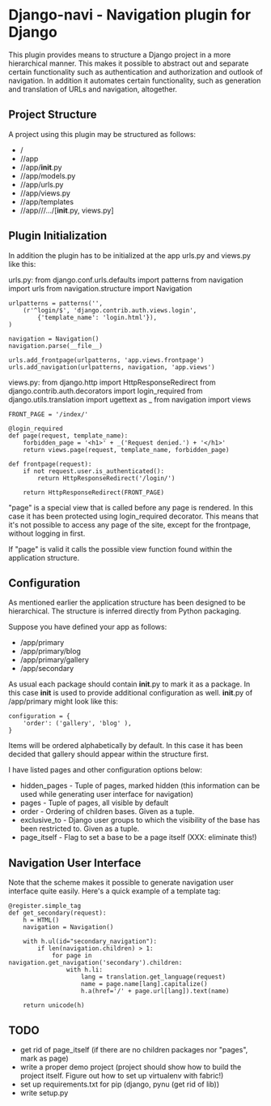 # Django-navi - Navigation plugin for Django

This plugin provides means to structure a Django project in a more hierarchical
manner. This makes it possible to abstract out and separate certain
functionality such as authentication and authorization and outlook of
navigation. In addition it automates certain functionality, such as generation
and translation of URLs and navigation, altogether.

## Project Structure

A project using this plugin may be structured as follows:
* /<django project>
* /<django project>/app
* /<django project>/app/__init__.py
* /<django project>/app/models.py
* /<django project>/app/urls.py
* /<django project>/app/views.py
* /<django project>/app/templates
* /<django project>/app/<base>/<base>/.../[__init__.py, views.py]

## Plugin Initialization

In addition the plugin has to be initialized at the app urls.py and views.py
like this:

urls.py:
    from django.conf.urls.defaults import patterns
    from navigation import urls
    from navigation.structure import Navigation

    urlpatterns = patterns('',
        (r'^login/$', 'django.contrib.auth.views.login',
            {'template_name': 'login.html'}),
    )

    navigation = Navigation()
    navigation.parse(__file__)

    urls.add_frontpage(urlpatterns, 'app.views.frontpage')
    urls.add_navigation(urlpatterns, navigation, 'app.views')

views.py:
    from django.http import HttpResponseRedirect
    from django.contrib.auth.decorators import login_required
    from django.utils.translation import ugettext as _
    from navigation import views

    FRONT_PAGE = '/index/'

    @login_required
    def page(request, template_name):
        forbidden_page = '<h1>' + _('Request denied.') + '</h1>'
        return views.page(request, template_name, forbidden_page)

    def frontpage(request):
        if not request.user.is_authenticated():
            return HttpResponseRedirect('/login/')

        return HttpResponseRedirect(FRONT_PAGE)

"page" is a special view that is called before any page is rendered. In this
case it has been protected using login_required decorator. This means that
it's not possible to access any page of the site, except for the frontpage,
without logging in first.

If "page" is valid it calls the possible view function found within the
application structure.

## Configuration

As mentioned earlier the application structure has been designed to be
hierarchical. The structure is inferred directly from Python packaging.

Suppose you have defined your app as follows:
* /app/primary
* /app/primary/blog
* /app/primary/gallery
* /app/secondary

As usual each package should contain __init__.py to mark it as a package. In
this case __init__ is used to provide additional configuration as well.
__init__.py of /app/primary might look like this:

    configuration = {
        'order': ('gallery', 'blog' ),
    }

Items will be ordered alphabetically by default. In this case it has been
decided that gallery should appear within the structure first.

I have listed pages and other configuration options below:
* hidden_pages - Tuple of pages, marked hidden (this information can be used
while generating user interface for navigation)
* pages - Tuple of pages, all visible by default
* order - Ordering of children bases. Given as a tuple.
* exclusive_to - Django user groups to which the visibility of the base has
been restricted to. Given as a tuple.
* page_itself - Flag to set a base to be a page itself (XXX: eliminate this!)

## Navigation User Interface

Note that the scheme makes it possible to generate navigation user interface
quite easily. Here's a quick example of a template tag:

    @register.simple_tag
    def get_secondary(request):
        h = HTML()
        navigation = Navigation()

        with h.ul(id="secondary_navigation"):
            if len(navigation.children) > 1:
                for page in navigation.get_navigation('secondary').children:
                    with h.li:
                        lang = translation.get_language(request)
                        name = page.name[lang].capitalize()
                        h.a(href='/' + page.url[lang]).text(name)

        return unicode(h)

## TODO

- get rid of page_itself (if there are no children packages nor "pages", mark
as page)
- write a proper demo project (project should show how to build the project
itself. Figure out how to set up virtualenv with fabric!)
- set up requirements.txt for pip (django, pynu (get rid of lib))
- write setup.py
